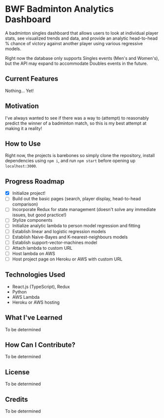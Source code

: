 # BWF Badminton Analytics Dashboard
A badminton singles dashboard that allows users to look at individual player stats, see visualized trends and data, and provide an analytic head-to-head % chance of victory against another player using various regressive models. 

Right now the database only supports Singles events (Men's and Women's), but the API may expand to accommodate Doubles events in the future.

## Current Features
Nothing... Yet!

## Motivation
I've always wanted to see if there was a way to (attempt) to reasonably predict the winner of a badminton match, so this is my best attempt at making it a reality!

## How to Use
Right now, the projects is barebones so simply clone the repository, install dependencies using ```npm i```, and run ```npm start``` before opening up ```localhost:3000```.

## Progress Roadmap
- [x] Initialize project!
- [ ] Build out the basic pages (search, player display, head-to-head comparison)
- [ ] Incorporate Redux for state management (doesn't solve any immediate issues, but good practice!)
- [ ] Stylize components
- [ ] Initialize analytic lambda to person model regression and fitting
- [ ] Establish linear and logistic regression models
- [ ] Establish Naive-Bayes and K-nearest-neighbours models
- [ ] Establish support-vector-machines model
- [ ] Attach lambda to custom URL
- [ ] Host lambda on AWS
- [ ] Host project page on Heroku or AWS with custom URL

## Technologies Used
* React.js (TypeScript), Redux
* Python
* AWS Lambda
* Heroku or AWS hosting

## What I've Learned
To be determined

## How Can I Contribute?
To be determined

## License
To be determined

## Credits
To be determined
